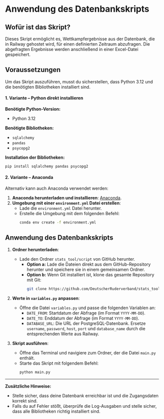 # Anwendung des Datenbankskripts

## Wofür ist das Skript?

Dieses Skript ermöglicht es, Wettkampfergebnisse aus der Datenbank, die in Railway gehostet wird, für einen definierten Zeitraum abzufragen. Die abgefragten Ergebnisse werden anschließend in einer Excel-Datei gespeichert.

## Voraussetzungen
Um das Skript auszuführen, musst du sicherstellen, dass Python 3.12 und die benötigten Bibliotheken installiert sind.

#### 1. Variante – Python direkt installieren

**Benötigte Python-Version:**
- Python 3.12

**Benötigte Bibliotheken:**
- `sqlalchemy`
- `pandas`
- `psycopg2`

**Installation der Bibliotheken:**
```bash
pip install sqlalchemy pandas psycopg2
```

#### 2. Variante – Anaconda

Alternativ kann auch Anaconda verwendet werden:

1. **Anaconda herunterladen und installieren**: [Anaconda](https://www.anaconda.com/products/individual).
2. **Umgebung mit einer `environment.yml` Datei erstellen**:
   - Lade die `environment.yml` Datei herunter.
   - Erstelle die Umgebung mit dem folgenden Befehl:
     ```bash
     conda env create -f environment.yml
     ```

## Anwendung des Datenbankskripts

1. **Ordner herunterladen**:
   - Lade den Ordner `stats_tool/script` von GitHub herunter.
     - **Option a:** Lade die Dateien direkt aus dem GitHub-Repository herunter und speichere sie in einem gemeinsamen Ordner.
     - **Option b:** Wenn Git installiert ist, klone das gesamte Repository mit Git:
       ```bash
       git clone https://github.com/DeutscherRuderverband/stats_tool.git
       ```

2. **Werte in `variables.py` anpassen**:
   - Öffne die Datei `variables.py` und passe die folgenden Variablen an:
     - `DATE_FROM`: Startdatum der Abfrage (im Format `YYYY-MM-DD`).
     - `DATE_TO`: Enddatum der Abfrage (im Format `YYYY-MM-DD`).
     - `DATABASE_URL`: Die URL der PostgreSQL-Datenbank. Ersetze `username`, `password`, `host`, `port` und `database_name` durch die entsprechenden Werte aus Railway.

3. **Skript ausführen**:
   - Öffne das Terminal und navigiere zum Ordner, der die Datei `main.py` enthält.
   - Starte das Skript mit folgendem Befehl:
     ```bash
     python main.py
     ```

---

**Zusätzliche Hinweise:**
- Stelle sicher, dass deine Datenbank erreichbar ist und die Zugangsdaten korrekt sind.
- Falls du auf Fehler stößt, überprüfe die Log-Ausgaben und stelle sicher, dass alle Bibliotheken richtig installiert sind.
